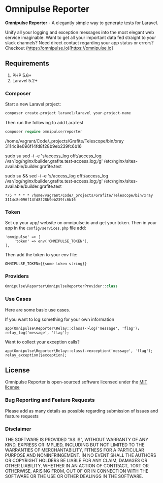 # Omnipulse Reporter

**Omnipulse Reporter** - A elegantly simple way to generate tests for Laravel.

Unify all your logging and exception messages into the most elegant web service imaginable. Want to get all your important data fed straight to your slack channels? Need direct contact regarding your app status or errors? Checkout (https://omnipulse.io)[https://omnipulse.io]

## Requirements

1. PHP 5.6+
3. Laravel 5.2+

### Composer

Start a new Laravel project:
```php
composer create-project laravel/laravel your-project-name
```

Then run the following to add LaraTest
```php
composer require omnipulse/reporter
```

/home/vagrant/Code/_projects/Grafite/Telescope/bin/xray 3114c8e096f14fd8f28b9eb239fc6b16

sudo su sed -i -e 's/access_log off;/access_log \/var\/log\/nginx\/builder.grafite.test-access.log;/g' /etc/nginx/sites-available/builder.grafite.test

sudo su && sed -i -e 's/access_log off;/access_log \/var\/log\/nginx\/builder.grafite.test-access.log;/g' /etc/nginx/sites-available/builder.grafite.test

```
*/5 * * * * /home/vagrant/Code/_projects/Grafite/Telescope/bin/xray 3114c8e096f14fd8f28b9eb239fc6b16
```



### Token

Set up your app/ website on omnipulse.io and get your token. Then in your app in the `config/services.php` file add:

```
'omnipulse' => [
    'token' => env('OMNIPULSE_TOKEN'),
],
```

Then add the token to your env file:

```
OMNIPULSE_TOKEN={{some token string}}
```

### Providers

```php
Omnipulse\Reporter\OmnipulseReporterProvider::class
```

### Use Cases

Here are some basic use cases.

If you want to log something for your own information
```
app(Omnipulse\Reporter\Relay::class)->log('message', 'flag');
relay_log('message', 'flag');
```

Want to collect your exception calls?
```
app(Omnipulse\Reporter\Relay::class)->exception('message', 'flag');
relay_exception($exception);
```

## License
Omnipulse Reporter is open-sourced software licensed under the [MIT license](http://opensource.org/licenses/MIT)

### Bug Reporting and Feature Requests
Please add as many details as possible regarding submission of issues and feature requests

### Disclaimer
THE SOFTWARE IS PROVIDED "AS IS", WITHOUT WARRANTY OF ANY KIND, EXPRESS OR IMPLIED, INCLUDING BUT NOT LIMITED TO THE WARRANTIES OF MERCHANTABILITY, FITNESS FOR A PARTICULAR PURPOSE AND NONINFRINGEMENT. IN NO EVENT SHALL THE AUTHORS OR COPYRIGHT HOLDERS BE LIABLE FOR ANY CLAIM, DAMAGES OR OTHER LIABILITY, WHETHER IN AN ACTION OF CONTRACT, TORT OR OTHERWISE, ARISING FROM, OUT OF OR IN CONNECTION WITH THE SOFTWARE OR THE USE OR OTHER DEALINGS IN THE SOFTWARE.
